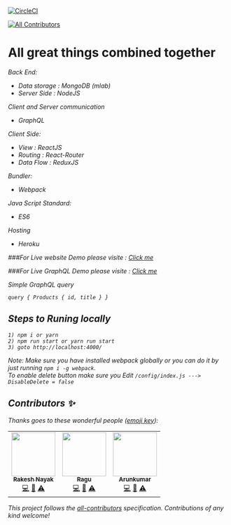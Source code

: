 [![CircleCI](https://circleci.com/gh/Arunkumar-MS/react-Mongo-GraphQL-Redux-ReactRouter.svg?style=shield&circle-token=b6389fead1f9c1382dccd43ded19e21948084080)](https://circleci.com/gh/Arunkumar-MS/react-Mongo-GraphQL-Redux-ReactRouter)
<!-- ALL-CONTRIBUTORS-BADGE:START - Do not remove or modify this section -->
[![All Contributors](https://img.shields.io/badge/all_contributors-3-orange.svg?style=flat-square)](#contributors-)
<!-- ALL-CONTRIBUTORS-BADGE:END -->

# All great things combined together


<i>Back End:<i>
   * Data storage : MongoDB (mlab)
   * Server Side  : NodeJS
    
<i>Client and Server communication </i>
   * GraphQL

<i>Client Side:</i>
   * View        : ReactJS
   * Routing     : React-Router
   * Data Flow   : ReduxJS
    
<i>Bundler:<i>
   * Webpack
    
<i>Java Script Standard:<i>
   * ES6
     
<i>Hosting </i>
   * Heroku

###For Live website Demo please visite : [Click me](https://node-mongo-graphql.herokuapp.com/)

###For Live GraphQL Demo please visite : [Click me](https://node-mongo-graphql.herokuapp.com/api)

<i>Simple GraphQL query</i>

`query { Products { id, title } }`

## Steps to Runing locally
    1) npm i or yarn
    2) npm run start or yarn run start
    3) goto http://localhost:4000/
    


Note: Make sure you have installed webpack globally or you can do it by just running 
    `npm i -g webpack`.
   <br/> To enable delete button make sure you Edit `/config/index.js ---> DisableDelete = false`
      

## Contributors ✨

Thanks goes to these wonderful people ([emoji key](https://allcontributors.org/docs/en/emoji-key)):

<!-- ALL-CONTRIBUTORS-LIST:START - Do not remove or modify this section -->
<!-- prettier-ignore-start -->
<!-- markdownlint-disable -->
<table>
  <tr>
    <td align="center"><a href="https://github.com/rakesh-nayak"><img src="https://avatars3.githubusercontent.com/u/11978348?v=4" width="100px;" alt=""/><br /><sub><b>Rakesh Nayak</b></sub></a><br /><a href="https://github.com/Arunkumar-MS/react-Mongo-GraphQL-Redux-ReactRouter/commits?author=rakesh-nayak" title="Code">💻</a> <a href="https://github.com/Arunkumar-MS/react-Mongo-GraphQL-Redux-ReactRouter/commits?author=rakesh-nayak" title="Documentation">📖</a> <a href="https://github.com/Arunkumar-MS/react-Mongo-GraphQL-Redux-ReactRouter/commits?author=rakesh-nayak" title="Tests">⚠️</a></td>
    <td align="center"><a href="https://github.com/ragu-ravi"><img src="https://avatars1.githubusercontent.com/u/15092249?v=4" width="100px;" alt=""/><br /><sub><b>Ragu</b></sub></a><br /><a href="https://github.com/Arunkumar-MS/react-Mongo-GraphQL-Redux-ReactRouter/commits?author=ragu-ravi" title="Code">💻</a> <a href="https://github.com/Arunkumar-MS/react-Mongo-GraphQL-Redux-ReactRouter/commits?author=ragu-ravi" title="Documentation">📖</a> <a href="https://github.com/Arunkumar-MS/react-Mongo-GraphQL-Redux-ReactRouter/commits?author=ragu-ravi" title="Tests">⚠️</a></td>
    <td align="center"><a href="https://github.com/Arunkumar-MS"><img src="https://avatars2.githubusercontent.com/u/12065668?v=4" width="100px;" alt=""/><br /><sub><b>Arunkumar</b></sub></a><br /><a href="https://github.com/Arunkumar-MS/react-Mongo-GraphQL-Redux-ReactRouter/commits?author=Arunkumar-MS" title="Code">💻</a> <a href="https://github.com/Arunkumar-MS/react-Mongo-GraphQL-Redux-ReactRouter/commits?author=Arunkumar-MS" title="Documentation">📖</a> <a href="https://github.com/Arunkumar-MS/react-Mongo-GraphQL-Redux-ReactRouter/commits?author=Arunkumar-MS" title="Tests">⚠️</a></td>
  </tr>
</table>

<!-- markdownlint-enable -->
<!-- prettier-ignore-end -->
<!-- ALL-CONTRIBUTORS-LIST:END -->

This project follows the [all-contributors](https://github.com/all-contributors/all-contributors) specification. Contributions of any kind welcome!